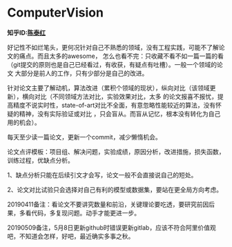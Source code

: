# ComputerVision

**知乎ID:[陈泰红](https://zhuanlan.zhihu.com/ahong007)**

好记性不如烂笔头，更何况针对自己不熟悉的领域，没有工程实践，可能不了解论文的痛点。而且太多的awesome，
怎么也看不完：只收藏不看不如一篇一篇的看（git提交的原则也是自己已经看过，有收获，有疑点有吐槽）。一般一个领域的论文
大部分是前人的工作，只有少部分是自己的改进。

针对论文主要了解动机，算法改进（累积个领域的现状），纵向对比（该领域更新），横向对比（不同领域方法对比，实验效果对比，太多
的论文报喜不报忧，提高精度不说实时性，state-of-art对比不全面，有意忽略性能较近的算法，没有怀疑的精神，没有实际验证或对比
，只会盲从。而盲从记忆，根本没有转化为自己用的机会）。

每天至少读一篇论文，更新一个commit，减少懒惰机会。

论文点评模板：项目组、解决问题，实验成绩，原因分析，改进措施，损失函数，训练过程，优缺点分析。

1、缺点分析只能在后续引文才会写，论文一般不会直接说自己的短处。

2、论文对比试验只会选择对自己有利的模型或数据集，要站在更全局方向考虑。

20190411备注：看论文不要讲究数量和前沿，关键理论要吃透，要研究前因后果，多看代码，多复现问题。动手才能更进一步。

20190509备注，5月8日更新github时错误更新gitlab，应该不符合阿里价值观吧，不知道会怎样，好吧，最近确实多事之秋。
